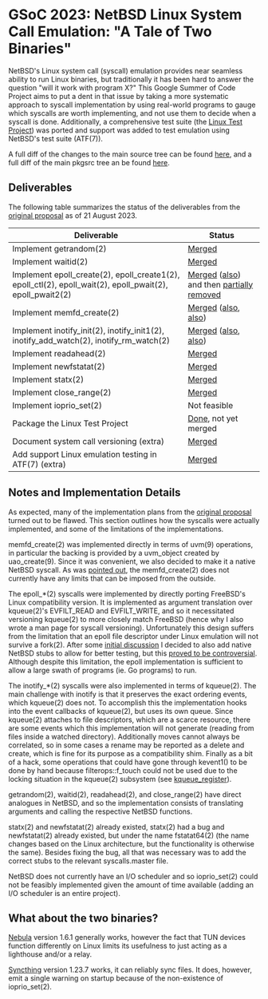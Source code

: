 # GSoC 2023: NetBSD Linux System Call Emulation: "A Tale of Two Binaries"

NetBSD's Linux system call (syscall) emulation provides near seamless ability to run Linux binaries, but traditionally it has been hard to answer the question "will it work with program X?"
This Google Summer of Code Project aims to put a dent in that issue by taking a more systematic approach to syscall implementation by using real-world programs to gauge which syscalls are worth implementing, and not use them to decide when a syscall is done.
Additionally, a comprehensive test suite (the [Linux Test Project](https://linux-test-project.github.io/)) was ported and support was added to test emulation using NetBSD's test suite (ATF(7)).

A full diff of the changes to the main source tree can be found [here](https://github.com/6167656e74323431/gsoc-netbsd-linux-emulation/compare/2f15c46...trunk), and a full diff of the main pkgsrc tree an be found [here](https://github.com/6167656e74323431/gsoc-netbsd-linux-emulation/compare/b56696d...pkgsrc).

## Deliverables

The following table summarizes the status of the deliverables from the [original proposal](https://www.pta.gg/assets/pdf/gsoc-proposal.pdf) as of 21 August 2023.

| Deliverable | Status |
|-|-|
| Implement getrandom(2) | [Merged](https://github.com/NetBSD/src/commit/229b77042f914d6c0154fb10bfaba137ee2737b8) |
| Implement waitid(2) | [Merged](https://github.com/NetBSD/src/commit/69e4d6a089c3506cf5ce6b44a6275ff36faa3d63) |
| Implement epoll\_create(2), epoll\_create1(2), epoll\_ctl(2), epoll\_wait(2), epoll\_pwait(2), epoll\_pwait2(2) | [Merged](https://github.com/NetBSD/src/commit/d11110f47395fad20b98cd0acd8c15e342942014) ([also](https://github.com/NetBSD/src/commit/2c545067c78a4b84d16735051f9ff75bb33c88e8)) and then [partially removed](https://github.com/NetBSD/src/commit/e6ea8674241503ca267e91db470ee29fe4ae06f6) |
| Implement memfd\_create(2) | [Merged](https://github.com/NetBSD/src/commit/7eace3da0cd50687e03e36df30a9c0ede7f6bfe1) ([also](https://github.com/NetBSD/src/commit/d3ba7ba3a2e5f7545ce6475eec2b87d28dd9bfe4), [also](https://github.com/NetBSD/src/commit/4ab15e90fbc652f184b4b666ebb03155e350998d)) |
| Implement inotify\_init(2), inotify\_init1(2), inotify\_add\_watch(2), inotify\_rm\_watch(2) | [Merged](https://github.com/NetBSD/src/commit/8575c986c481647b7f22dad3ee667f50eaf55df9) ([also](https://github.com/NetBSD/src/commit/b7a2c5757f93ff98daa28e58c492788207b452cb), [also](https://github.com/NetBSD/src/commit/ed30ecde8c81e36f1ded305e04ea44118898d2e4)) |
| Implement readahead(2) | [Merged](https://github.com/NetBSD/src/commit/a0a4eb1d2ef812bd289da9273c2bd475b6f3e30c) |
| Implement newfstatat(2) | [Merged](https://github.com/NetBSD/src/commit/a0a4eb1d2ef812bd289da9273c2bd475b6f3e30c) |
| Implement statx(2) | [Merged](https://github.com/NetBSD/src/commit/a0a4eb1d2ef812bd289da9273c2bd475b6f3e30c) |
| Implement close\_range(2) | [Merged](https://github.com/NetBSD/src/commit/a0a4eb1d2ef812bd289da9273c2bd475b6f3e30c) |
| Implement ioprio\_set(2) | Not feasible |
| Package the Linux Test Project | [Done](https://github.com/6167656e74323431/gsoc-netbsd-linux-emulation/compare/b56696d...pkgsrc), not yet merged |
| Document system call versioning (extra) | [Merged](https://github.com/NetBSD/src/commit/e706571b76f3970eefc2e8eec0c848baa6681988) |
| Add support Linux emulation testing in ATF(7) (extra) | [Merged](https://github.com/NetBSD/src/commit/b7a2c5757f93ff98daa28e58c492788207b452cb) |

## Notes and Implementation Details

As expected, many of the implementation plans from the [original proposal](https://www.pta.gg/assets/pdf/gsoc-proposal.pdf) turned out to be flawed.
This section outlines how the syscalls were actually implemented, and some of the limitations of the implementations.

memfd\_create(2) was implemented directly in terms of uvm(9) operations, in particular the backing is provided by a uvm\_object created by uao\_create(9).
Since it was convenient, we also decided to make it a native NetBSD syscall.
As was [pointed out](https://mail-index.netbsd.org/tech-kern/2023/08/11/msg029092.html), the memfd\_create(2) does not currently have any limits that can be imposed from the outside.

The epoll\_\*(2) syscalls were implemented by directly porting FreeBSD's Linux compatibility version.
It is implemented as argument translation over kqueue(2)'s EVFILT\_READ and EVFILT\_WRITE, and so it necessitated versioning kqueue(2) to more closely match FreeBSD (hence why I also wrote a man page for syscall versioning).
Unfortunately this design suffers from the limitation that an epoll file descriptor under Linux emulation will not survive a fork(2).
After some [initial discussion](https://mail-index.netbsd.org/tech-kern/2023/06/21/msg028926.html) I decided to also add native NetBSD stubs to allow for better testing, but this [proved to be controversial](https://mail-index.netbsd.org/tech-userlevel/2023/07/31/msg014063.html).
Although despite this limitation, the epoll implementation is sufficient to allow a large swath of programs (ie. Go programs) to run.

The inotify\_\*(2) syscalls were also implemented in terms of kqueue(2).
The main challenge with inotify is that it preserves the exact ordering events, which kqueue(2) does not.
To accomplish this the implementation hooks into the event callbacks of kqueue(2), but uses its own queue.
Since kqueue(2) attaches to file descriptors, which are a scarce resource, there are some events which this implementation will not generate (reading from files inside a watched directory).
Additionally moves cannot always be correlated, so in some cases a rename may be reported as a delete and create, which is fine for its purpose as a compatibility shim.
Finally as a bit of a hack, some operations that could have gone through kevent1() to be done by hand because filterops::f\_touch could not be used due to the locking situation in the kqueue(2) subsystem (see [kqueue\_register](https://github.com/6167656e74323431/gsoc-netbsd-linux-emulation/blob/trunk/sys/kern/kern_event.c#L1981)).

getrandom(2), waitid(2), readahead(2), and close\_range(2) have direct analogues in NetBSD, and so the implementation consists of translating arguments and calling the respective NetBSD functions.

statx(2) and newfstatat(2) already existed, statx(2) had a bug and newfstatat(2) already existed, but under the name fstatat64(2) (the name changes based on the Linux architecture, but the functionality is otherwise the same).
Besides fixing the bug, all that was necessary was to add the correct stubs to the relevant syscalls.master file.

NetBSD does not currently have an I/O scheduler and so ioprio\_set(2) could not be feasibly implemented given the amount of time available (adding an I/O scheduler is an entire project).

## What about the two binaries?

[Nebula](https://github.com/slackhq/nebula/) version 1.6.1 generally works, however the fact that TUN devices function differently on Linux limits its usefulness to just acting as a lighthouse and/or a relay.

[Syncthing](https://syncthing.net/) version 1.23.7 works, it can reliably sync files.
It does, however, emit a single warning on startup because of the non-existence of ioprio\_set(2).
